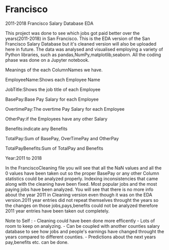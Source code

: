 # Francisco
2011-2018 Francisco Salary Database EDA

This project was done to see which jobs got paid better over the years(2011-2018) in San Francisco.
This is the EDA version of the San Francisco Salary Database but it's cleaned version will also be uploaded here in future.
The data was analysed and visualised employing a variety of Python libraries, such as pandas,NumPy,matplotlib,seaborn. 
All the coding phase was done on a Jupyter notebook. 

Meanings of the each ColumnNames we have.

EmployeeName:Shows each Employee Name

JobTitle:Shows the job title of each Employee

BasePay:Base Pay Salary for each Employee

OvertimePay:The overtime Pay Salary for each Employee

OtherPay:if the Employees have any other Salary

Benefits:indicate any Benefits

TotalPay:Sum of BasePay, OverTimePay and OtherPay

TotalPayBenefits:Sum of TotalPay and Benefits

Year:2011 to 2018

In the FranciscoCleaning file you will see that all the NaN values and all the 0 values have been taken out so the proper BasePay or any other Column statistics could be analyzed properly.
Indexing inconsistencies that came along with the cleaning have been fixed.
Most popular jobs and the most paying jobs have been analyzed.
You will see that there is no more info about the year 2011 in Cleaning version even though it was on the EDA version.2011 year entries did not repeat themselves throught the years so the changes on those jobs,pays,benefits could not be analyzed therefore 2011 year entries have been taken out completely.

Note to Self : - Cleaning could have been done more efficently
               - Lots of room to keep on analyzing.
               - Can be coupled with another counties salary database to see how jobs and people's earnings have changed throught the years compared to different counties.
               - Predictions about the next years pay,benefits etc. can be done.
